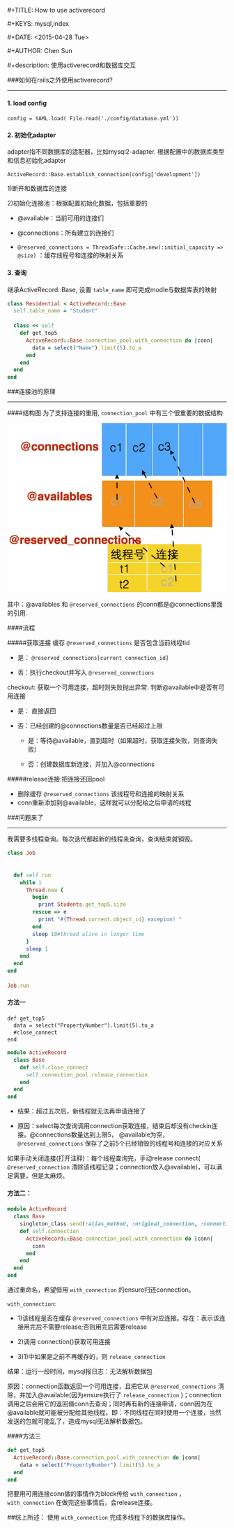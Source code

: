  #+TITLE: How to use activerecord

 #+KEYS: mysql,index

 #+DATE: <2015-04-28 Tue>

 #+AUTHOR: Chen Sun

 #+description: 使用activerecord和数据库交互


###如何在rails之外使用activerecord?
* * *

#### 1. load config

```
config = YAML.load( File.read('./config/database.yml'))
```

#### 2. 初始化adapter

adapter指不同数据库的适配器，比如mysql2-adapter. 根据配置中的数据库类型和信息初始化adapter

```
ActiveRecord::Base.establish_connection(config['development'])
```

1)断开和数据库的连接

2)初始化连接池：根据配置初始化数据，包括重要的

* @available：当前可用的连接们

* @connections：所有建立的连接们

* `@reserved_connections = ThreadSafe::Cache.new(:initial_capacity => @size)` ：缓存线程号和连接的映射关系

#### 3. 查询

继承ActiveRecord::Base, 设置 `table_name` 即可完成modle与数据库表的映射

```ruby
class Residential < ActiveRecord::Base
  self.table_name = "Student"
  
  class << self
    def get_top5
      ActiveRecord::Base.connection_pool.with_connection do |conn|
        data = select("Name").limit(5).to_a
      end
    end
  end
end
```

###连接池的原理
* * *

####结构图
为了支持连接的重用, `connection_pool` 中有三个很重要的数据结构

![Pool Structure](../imgs/pool_structure.png)

其中：@availables 和 `@reserved_connections` 的conn都是@connections里面的引用.

####流程

#####获取连接
缓存 `@reserved_connections` 是否包含当前线程tid

  - 是： `@reserved_connections[current_connection_id]`
  
  - 否：执行checkout并写入 `@reserved_connections`
  
checkout: 获取一个可用连接，超时则失败抛出异常. 判断@available中是否有可用连接

  - 是： 直接返回

  - 否：已经创建的@connections数量是否已经超过上限
 
     - 是：等待@available，直到超时（如果超时，获取连接失败，则查询失败）

     - 否：创建数据库新连接，并加入@connections


#####release连接:把连接还回pool

- 删除缓存 `@reserved_connections` 该线程号和连接的映射关系
- conn重新添加到@available，这样就可以分配给之后申请的线程


###问题来了
* * *

我需要多线程查询。每次迭代都起新的线程来查询，查询结束就销毁。

```ruby
class Job


  def self.run
    while 1
      Thread.new {
        begin
          print Students.get_top5.size
        rescue => e
          print "#{Thread.current.object_id} excepion! "
        end
        sleep 10#thread alive in longer time
      }
      sleep 1
    end
  end
end

Job.run
```

#### 方法一

```
def get_top5
  data = select("PropertyNumber").limit(5).to_a
  #close_connect
end
```
```ruby
module ActiveRecord
  class Base
    def self.close_connect
      self.connection_pool.release_connection
    end
  end
end
```

* 结果：超过五次后，新线程就无法再申请连接了

* 原因：select每次查询调用connection获取连接，结束后却没有checkin连接。@connections数量达到上限5， @available为空， `@reserved_connections` 保存了之前5个已经销毁的线程号和连接的对应关系

如果手动关闭连接(打开注释)：每个线程查询完，手动release connect( `@reserved_connection` 清除该线程记录；connection放入@available)，可以满足需要，但是太麻烦。

#### 方法二：
```ruby
module ActiveRecord
  class Base
    singleton_class.send(:alias_method, :original_connection, :connection)
    def self.connection
      ActiveRecord::Base.connection_pool.with_connection do |conn|
        conn
      end
    end
  end
end
```
通过重命名，希望借用 `with_connection` 的ensure归还connection。

`with_connection`:

* 1)该线程是否在缓存 `@reserved_connections` 中有对应连接。存在：表示该连接用完后不需要release;否则用完后需要release

* 2)调用 connection()获取可用连接

* 3)1)中如果是之前不再缓存的，则 `release_connection`

结果：运行一段时间，mysql报日志：无法解析数据包

原因：connection函数返回一个可用连接，且把它从 `@reserved_connections` 清除，并加入@available(因为ensure执行了 `release_connection` )；connection调用之后会用它的返回值conn去查询；同时再有新的连接申请，conn因为在@available就可能被分配给其他线程。即：不同线程在同时使用一个连接，当然发送的包就可能乱了，造成mysql无法解析数据包。

####方法三

```ruby
def get_top5
  ActiveRecord::Base.connection_pool.with_connection do |conn|
    data = select("PropertyNumber").limit(5).to_a
  end
end
```
把要用可用连接conn做的事情作为block传给 `with_connection` ， `with_connection` 在做完这些事情后，会release连接。

##综上所述： 使用 `with_connection` 完成多线程下的数据库操作。
